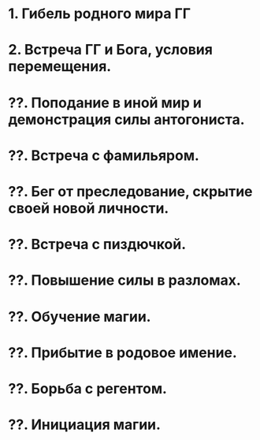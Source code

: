 # 1. Гибель родного мира ГГ
# 2. Встреча ГГ и Бога, условия перемещения.
# ??. Поподание в иной мир и демонстрация силы антогониста.
# ??. Встреча с фамильяром.
# ??. Бег от преследование, скрытие своей новой личности.
# ??. Встреча с пиздючкой.
# ??. Повышение силы в разломах.
# ??. Обучение магии.
# ??. Прибытие в родовое имение.
# ??. Борьба с регентом.
# ??. Инициация магии.
